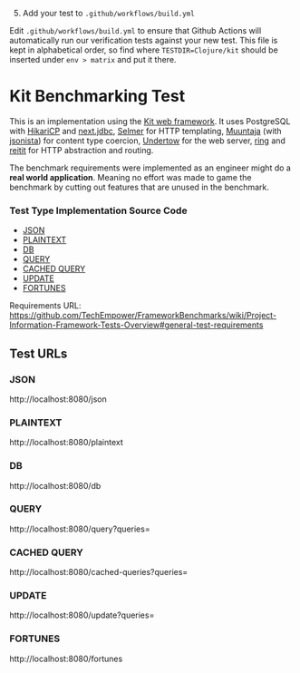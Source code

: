5. Add your test to `.github/workflows/build.yml`

Edit `.github/workflows/build.yml` to ensure that Github Actions will automatically run our verification tests against
your new test. This file is kept in alphabetical order, so find where `TESTDIR=Clojure/kit` should be inserted
under `env > matrix` and put it there.


# Kit Benchmarking Test

This is an implementation using the [Kit web framework](https://kit-clj.github.io/). It uses PostgreSQL
with [HikariCP](https://github.com/tomekw/hikari-cp)
and [next.jdbc](https://github.com/seancorfield/next-jdbc), [Selmer](https://github.com/yogthos/Selmer) for HTTP
templating, [Muuntaja](https://github.com/metosin/muuntaja) (with [jsonista](https://github.com/metosin/jsonista))
for content type coercion, [Undertow](https://github.com/luminus-framework/ring-undertow-adapter) for the web
server, [ring](https://github.com/ring-clojure/ring) and [reitit](https://github.com/metosin/reitit) for HTTP
abstraction and routing.

The benchmark requirements were implemented as an engineer might do a **real world application**. Meaning no effort was
made to game the benchmark by cutting out features that are unused in the benchmark.

### Test Type Implementation Source Code

* [JSON](src/clj/io/github/kit_clj/te_bench/web/controllers/bench.clj#L85)
* [PLAINTEXT](src/clj/io/github/kit_clj/te_bench/web/controllers/bench.clj#L89)
* [DB](src/clj/io/github/kit_clj/te_bench/web/controllers/bench.clj#L94)
* [QUERY](src/clj/io/github/kit_clj/te_bench/web/controllers/bench.clj#L98)
* [CACHED QUERY](src/clj/io/github/kit_clj/te_bench/web/controllers/bench.clj#L102)
* [UPDATE](src/clj/io/github/kit_clj/te_bench/web/controllers/bench.clj#L111)
* [FORTUNES](src/clj/io/github/kit_clj/te_bench/web/controllers/bench.clj#L125)

Requirements
URL: https://github.com/TechEmpower/FrameworkBenchmarks/wiki/Project-Information-Framework-Tests-Overview#general-test-requirements

## Test URLs

### JSON

http://localhost:8080/json

### PLAINTEXT

http://localhost:8080/plaintext

### DB

http://localhost:8080/db

### QUERY

http://localhost:8080/query?queries=

### CACHED QUERY

http://localhost:8080/cached-queries?queries=

### UPDATE

http://localhost:8080/update?queries=

### FORTUNES

http://localhost:8080/fortunes
